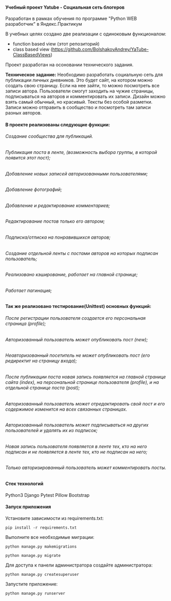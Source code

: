 #### Учебный проект **Yatube** - Социальная сеть блогеров

Разработан в рамках обучения по программе "Python WEB разработчик" в Яндекс.Практикум

В учебных целях создано две реализации с одиноковым функционалом:
- function based view (этот репозиторий)
- class based view (https://github.com/BolshakovAndrey/YaTube-ClassBasedViews)

Проект разработан на осоновании технического задания.

**Техническое задание:**
Необходимо разработать социальную сеть для публикации личных дневников.
Это будет сайт, на котором можно создать свою страницу.
Если на нее зайти, то можно посмотреть все записи автора.
Пользователи смогут заходить на чужие страницы, подписываться на авторов и комментировать их записи.
Дизайн можно взять самый обычный, но красивый.
Тексты без особой разметки.
Записи можно отправить в сообщество и посмотреть там записи разных авторов.

#### В проекте реализованы следующие функции:

###### Создание сообщества для публикаций.
###### Публикация поста в ленте, (возможность выбора группы, в которой появится этот пост);
###### Добавление новых записей авторизованными пользователями;
###### Добавление фотографий;
###### Добавление и редактирование комментариев;
###### Редактирование постов только его автором;
###### Подписка/отписка на понравившихся авторов;
###### Создание отдельной ленты с постами авторов на которых подписан пользователь;
###### Реализовано кэширование, работает на главной странице;
###### Работает пагинация;

#### Так же реализовано тестирование(Unittest) основных функций:

###### После регистрации пользователя создается его персональная страница (profile);
###### Авторизованный пользователь может опубликовать пост (new);
###### Неавторизованный посетитель не может опубликовать пост (его редиректит на страницу входа);
###### После публикации поста новая запись появляется на главной странице сайта (index), на персональной странице пользователя (profile), и на отдельной странице поста (post);
###### Авторизованный пользователь может отредактировать свой пост и его содержимое изменится на всех связанных страницах.
###### Авторизованный пользователь может подписываться на других пользователей и удалять их из подписок;
###### Новая запись пользователя появляется в ленте тех, кто на него подписан и не появляется в ленте тех, кто не подписан на него;
###### Только авторизированный пользователь может комментировать посты.


#### Стек технологий
Python3
Django
Pytest
Pillow
Bootstrap


#### Запуск приложения

Установите зависимости из requirements.txt:

`pip install -r requirements.txt`

Выполните все необходимые миграции:

`python manage.py makemigrations`

`python manage.py migrate`

Для доступа к панели администратора создайте администратора:

`python manage.py createsuperuser`

Запустите приложение:

`python manage.py runserver`
